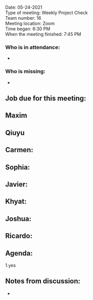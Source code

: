 Date: 05-24-2021 <br>
Type of meeting: Weekly Project Check <br>
Team number: 16 <br>
Meeting location: Zoom <br>
Time began: 6:30 PM <br> 
When the meeting finished: 7:45 PM

### Who is in attendance:
-

### Who is missing:
-

## Job due for this meeting:
Maxim 
-

Qiuyu 
-

Carmen:
-

Sophia:
-

Javier:
-

Khyat:
-

Joshua:
-

Ricardo:
-

## Agenda:
1.yes

## Notes from discussion:
-
